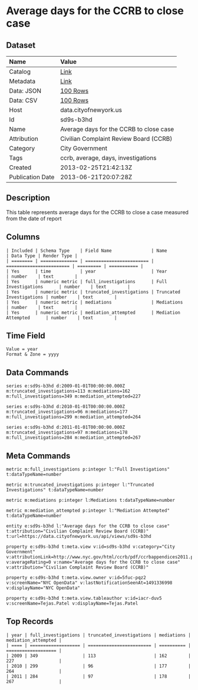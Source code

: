 # Average days for the CCRB to close case

## Dataset

| Name | Value |
| :--- | :---- |
| Catalog | [Link](https://catalog.data.gov/dataset/average-days-for-the-ccrb-to-close-case-9f584) |
| Metadata | [Link](https://data.cityofnewyork.us/api/views/sd9s-b3hd) |
| Data: JSON | [100 Rows](https://data.cityofnewyork.us/api/views/sd9s-b3hd/rows.json?max_rows=100) |
| Data: CSV | [100 Rows](https://data.cityofnewyork.us/api/views/sd9s-b3hd/rows.csv?max_rows=100) |
| Host | data.cityofnewyork.us |
| Id | sd9s-b3hd |
| Name | Average days for the CCRB to close case |
| Attribution | Civilian Complaint Review Board (CCRB) |
| Category | City Government |
| Tags | ccrb, average, days, investigations |
| Created | 2013-02-25T21:42:13Z |
| Publication Date | 2013-06-21T20:07:28Z |

## Description

This table represents average days for the CCRB to close a case measured from the date of report

## Columns

```ls
| Included | Schema Type    | Field Name               | Name                     | Data Type | Render Type |
| ======== | ============== | ======================== | ======================== | ========= | =========== |
| Yes      | time           | year                     | Year                     | number    | text        |
| Yes      | numeric metric | full_investigations      | Full Investigations      | number    | text        |
| Yes      | numeric metric | truncated_investigations | Truncated Investigations | number    | text        |
| Yes      | numeric metric | mediations               | Mediations               | number    | text        |
| Yes      | numeric metric | mediation_attempted      | Mediation Attempted      | number    | text        |
```

## Time Field

```ls
Value = year
Format & Zone = yyyy
```

## Data Commands

```ls
series e:sd9s-b3hd d:2009-01-01T00:00:00.000Z m:truncated_investigations=113 m:mediations=162 m:full_investigations=349 m:mediation_attempted=227

series e:sd9s-b3hd d:2010-01-01T00:00:00.000Z m:truncated_investigations=96 m:mediations=177 m:full_investigations=299 m:mediation_attempted=264

series e:sd9s-b3hd d:2011-01-01T00:00:00.000Z m:truncated_investigations=97 m:mediations=178 m:full_investigations=284 m:mediation_attempted=267
```

## Meta Commands

```ls
metric m:full_investigations p:integer l:"Full Investigations" t:dataTypeName=number

metric m:truncated_investigations p:integer l:"Truncated Investigations" t:dataTypeName=number

metric m:mediations p:integer l:Mediations t:dataTypeName=number

metric m:mediation_attempted p:integer l:"Mediation Attempted" t:dataTypeName=number

entity e:sd9s-b3hd l:"Average days for the CCRB to close case" t:attribution="Civilian Complaint Review Board (CCRB)" t:url=https://data.cityofnewyork.us/api/views/sd9s-b3hd

property e:sd9s-b3hd t:meta.view v:id=sd9s-b3hd v:category="City Government" v:attributionLink=http://www.nyc.gov/html/ccrb/pdf/ccrbappendices2011.pdf v:averageRating=0 v:name="Average days for the CCRB to close case" v:attribution="Civilian Complaint Review Board (CCRB)"

property e:sd9s-b3hd t:meta.view.owner v:id=5fuc-pqz2 v:screenName="NYC OpenData" v:lastNotificationSeenAt=1491336998 v:displayName="NYC OpenData"

property e:sd9s-b3hd t:meta.view.tableauthor v:id=iacr-duv5 v:screenName=Tejas.Patel v:displayName=Tejas.Patel
```

## Top Records

```ls
| year | full_investigations | truncated_investigations | mediations | mediation_attempted | 
| ==== | =================== | ======================== | ========== | =================== | 
| 2009 | 349                 | 113                      | 162        | 227                 | 
| 2010 | 299                 | 96                       | 177        | 264                 | 
| 2011 | 284                 | 97                       | 178        | 267                 | 
```